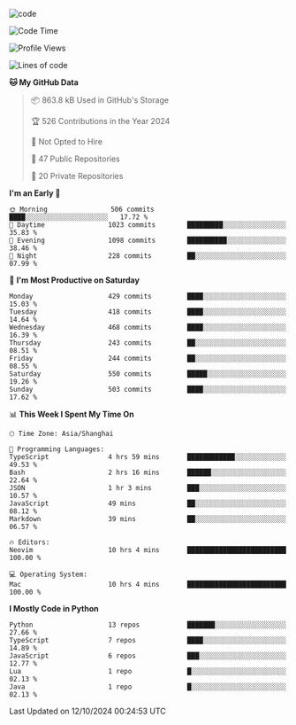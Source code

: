 
<!--
**liuyaanng/liuyaanng** is a ✨ _special_ ✨ repository because its `README.md` (this file) appears on your GitHub profile.

Here are some ideas to get you started:

- 🔭 I’m currently working on ...
- 🌱 I’m currently learning ...
- 👯 I’m looking to collaborate on ...
- 🤔 I’m looking for help with ...
- 💬 Ask me about ...
- 📫 How to reach me: ...
- 😄 Pronouns: ...
- ⚡ Fun fact: ...
-->


![code](https://cdn.jsdelivr.net/gh/liuyaanng/liuyaanng@1.0/code.gif) 

<!--START_SECTION:waka-->
![Code Time](http://img.shields.io/badge/Code%20Time-910%20hrs%2023%20mins-blue)

![Profile Views](http://img.shields.io/badge/Profile%20Views-0-blue)

![Lines of code](https://img.shields.io/badge/From%20Hello%20World%20I%27ve%20Written-14.8%20million%20lines%20of%20code-blue)

**🐱 My GitHub Data** 

> 📦 863.8 kB Used in GitHub's Storage 
 > 
> 🏆 526 Contributions in the Year 2024
 > 
> 🚫 Not Opted to Hire
 > 
> 📜 47 Public Repositories 
 > 
> 🔑 20 Private Repositories 
 > 
**I'm an Early 🐤** 

```text
🌞 Morning                506 commits         ████░░░░░░░░░░░░░░░░░░░░░   17.72 % 
🌆 Daytime                1023 commits        █████████░░░░░░░░░░░░░░░░   35.83 % 
🌃 Evening                1098 commits        ██████████░░░░░░░░░░░░░░░   38.46 % 
🌙 Night                  228 commits         ██░░░░░░░░░░░░░░░░░░░░░░░   07.99 % 
```
📅 **I'm Most Productive on Saturday** 

```text
Monday                   429 commits         ████░░░░░░░░░░░░░░░░░░░░░   15.03 % 
Tuesday                  418 commits         ████░░░░░░░░░░░░░░░░░░░░░   14.64 % 
Wednesday                468 commits         ████░░░░░░░░░░░░░░░░░░░░░   16.39 % 
Thursday                 243 commits         ██░░░░░░░░░░░░░░░░░░░░░░░   08.51 % 
Friday                   244 commits         ██░░░░░░░░░░░░░░░░░░░░░░░   08.55 % 
Saturday                 550 commits         █████░░░░░░░░░░░░░░░░░░░░   19.26 % 
Sunday                   503 commits         ████░░░░░░░░░░░░░░░░░░░░░   17.62 % 
```


📊 **This Week I Spent My Time On** 

```text
🕑︎ Time Zone: Asia/Shanghai

💬 Programming Languages: 
TypeScript               4 hrs 59 mins       ████████████░░░░░░░░░░░░░   49.53 % 
Bash                     2 hrs 16 mins       ██████░░░░░░░░░░░░░░░░░░░   22.64 % 
JSON                     1 hr 3 mins         ███░░░░░░░░░░░░░░░░░░░░░░   10.57 % 
JavaScript               49 mins             ██░░░░░░░░░░░░░░░░░░░░░░░   08.12 % 
Markdown                 39 mins             ██░░░░░░░░░░░░░░░░░░░░░░░   06.57 % 

🔥 Editors: 
Neovim                   10 hrs 4 mins       █████████████████████████   100.00 % 

💻 Operating System: 
Mac                      10 hrs 4 mins       █████████████████████████   100.00 % 
```

**I Mostly Code in Python** 

```text
Python                   13 repos            ███████░░░░░░░░░░░░░░░░░░   27.66 % 
TypeScript               7 repos             ████░░░░░░░░░░░░░░░░░░░░░   14.89 % 
JavaScript               6 repos             ███░░░░░░░░░░░░░░░░░░░░░░   12.77 % 
Lua                      1 repo              █░░░░░░░░░░░░░░░░░░░░░░░░   02.13 % 
Java                     1 repo              █░░░░░░░░░░░░░░░░░░░░░░░░   02.13 % 
```




 Last Updated on 12/10/2024 00:24:53 UTC
<!--END_SECTION:waka-->
